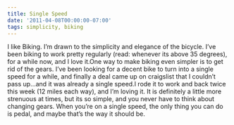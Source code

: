 ```yaml
---
title: Single Speed
date: '2011-04-08T00:00:00-07:00'
tags: simplicity, biking
---
```

I like Biking. I’m drawn to the simplicity and elegance of the bicycle. I’ve been biking to work pretty regularly (read: whenever its above 35 degrees), for a while now, and I love it.One way to make biking even simpler is to get rid of the gears. I’ve been looking for a decent bike to turn into a single speed for a while, and finally a deal came up on craigslist that I couldn’t pass up…and it was already a single speed.I rode it to work and back twice this week (12 miles each way), and I’m loving it. It is definitely a little more strenuous at times, but its so simple, and you never have to think about changing gears. When you’re on a single speed, the only thing you can do is pedal, and maybe that’s the way it should be.
